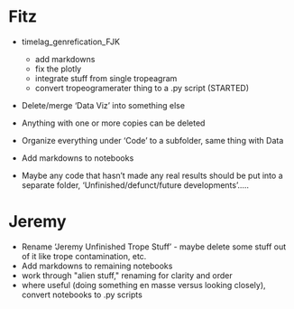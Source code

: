 # Fitz
* timelag_genrefication_FJK
    * add markdowns
    * fix the plotly
    * integrate stuff from single tropeagram
    * convert tropeogramerater thing to a .py script (STARTED)
    
* Delete/merge ‘Data Viz’ into something else 
* Anything with one or more copies can be deleted
* Organize everything under ‘Code’ to a subfolder, same thing with Data
* Add markdowns to notebooks
* Maybe any code that hasn’t made any real results should be put into a separate folder, ‘Unfinished/defunct/future developments’.....

# Jeremy
* Rename ‘Jeremy Unfinished Trope Stuff’ - maybe delete some stuff out of it like trope contamination, etc. 
* Add markdowns to remaining notebooks
* work through "alien stuff," renaming for clarity and order
* where useful (doing something en masse versus looking closely), convert notebooks to .py scripts
